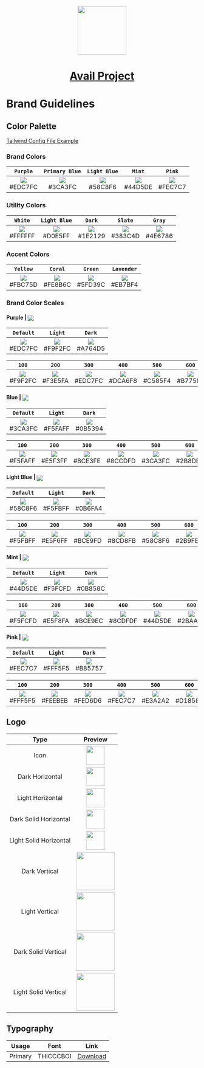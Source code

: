 <p align="center">
  <a href="https://www.availproject.org">
    <picture>
      <source media="(prefers-color-scheme: dark)" srcset="https://avail-project.notion.site/image/https%3A%2F%2Fprod-files-secure.s3.us-west-2.amazonaws.com%2F262da8dd-e38c-44da-b392-17097a293c89%2F8c37f1a8-a3d6-42b8-acf2-08a170aeb3c9%2Favail_logo_icon3x-1.svg?id=973e7bf2-94f5-4424-9a25-46b22e1fb9ef&table=block&spaceId=262da8dd-e38c-44da-b392-17097a293c89&userId=&cache=v2">
      <img src="https://avail-project.notion.site/image/https%3A%2F%2Fprod-files-secure.s3.us-west-2.amazonaws.com%2F262da8dd-e38c-44da-b392-17097a293c89%2F8c37f1a8-a3d6-42b8-acf2-08a170aeb3c9%2Favail_logo_icon3x-1.svg?id=973e7bf2-94f5-4424-9a25-46b22e1fb9ef&table=block&spaceId=262da8dd-e38c-44da-b392-17097a293c89&userId=&cache=v2" height="128">
    </picture>
    <h1 align="center">Avail Project</h1>
  </a>
</p>

# Brand Guidelines

## Color Palette

[Tailwind Config File Example](/tailwind-config.example.js)

### Brand Colors
| `Purple` | `Primary Blue` | `Light Blue` | `Mint` | `Pink` |
|:--:|:--:|:--:|:--:|:--:|
|<a href='#'><img valign='middle' src='https://readme-swatches.vercel.app/EDC7FC?style=round&size=70'/></a> <br/> #EDC7FC|<a href='#'><img valign='middle' src='https://readme-swatches.vercel.app/3CA3FC?style=round&size=70'/></a> <br/> #3CA3FC|<a href='#'><img valign='middle' src='https://readme-swatches.vercel.app/58C8F6?style=round&size=70'/></a> <br/> #58C8F6|<a href='#'><img valign='middle' src='https://readme-swatches.vercel.app/44D5DE?style=round&size=70'/></a> <br/> #44D5DE|<a href='#'><img valign='middle' src='https://readme-swatches.vercel.app/FEC7C7?style=round&size=70'/></a> <br/> #FEC7C7|

### Utility Colors
| `White` | `Light Blue` | `Dark` | `Slate` | `Gray` |
|:--:|:--:|:--:|:--:|:--:|
|<a href='#'><img valign='middle' src='https://readme-swatches.vercel.app/FFFFFF?style=round&size=70'/></a> <br/> #FFFFFF|<a href='#'><img valign='middle' src='https://readme-swatches.vercel.app/D0E5FF?style=round&size=70'/></a> <br/> #D0E5FF|<a href='#'><img valign='middle' src='https://readme-swatches.vercel.app/1E2129?style=round&size=70'/></a> <br/> #1E2129|<a href='#'><img valign='middle' src='https://readme-swatches.vercel.app/383C4D?style=round&size=70'/></a> <br/> #383C4D|<a href='#'><img valign='middle' src='https://readme-swatches.vercel.app/4E6786?style=round&size=70'/></a> <br/> #4E6786|

### Accent Colors

| `Yellow` | `Coral` | `Green` | `Lavender` |
|:--:|:--:|:--:|:--:|
|<a href='#'><img valign='middle' src='https://readme-swatches.vercel.app/FBC75D?style=round&size=70'/></a> <br/> #FBC75D|<a href='#'><img valign='middle' src='https://readme-swatches.vercel.app/FE8B6C?style=round&size=70'/></a> <br/> #FE8B6C|<a href='#'><img valign='middle' src='https://readme-swatches.vercel.app/5FD39C?style=round&size=70'/></a> <br/> #5FD39C|<a href='#'><img valign='middle' src='https://readme-swatches.vercel.app/EB7BF4?style=round&size=70'/></a> <br/> #EB7BF4|

### Brand Color Scales

#### Purple | <a href='#'><img valign='middle' src='https://readme-swatches.vercel.app/EDC7FC?style=round&size=16'/></a>
| `Default` | `Light` |  `Dark` | 
|:--:|:--:|:--:|
|<a href='#'><img valign='middle' src='https://readme-swatches.vercel.app/EDC7FC?style=round&size=70'/></a> <br/> #EDC7FC|<a href='#'><img valign='middle' src='https://readme-swatches.vercel.app/F9F2FC?style=round&size=70'/></a> <br/> #F9F2FC|<a href='#'><img valign='middle' src='https://readme-swatches.vercel.app/A764D5?style=round&size=70'/></a> <br/> #A764D5|

| `100` | `200` | `300` | `400` | `500` | `600` | `700` | `800` | `900` | 
|:--:|:--:|:--:|:--:|:--:|:--:|:--:|:--:|:--:|
| <a href='#'><img valign='middle' src='https://readme-swatches.vercel.app/F9F2FC?style=round&size=70'/></a> <br/> #F9F2FC | <a href='#'><img valign='middle' src='https://readme-swatches.vercel.app/F3E5FA?style=round&size=70'/></a> <br/> #F3E5FA | <a href='#'><img valign='middle' src='https://readme-swatches.vercel.app/EDC7FC?style=round&size=70'/></a> <br/> #EDC7FC | <a href='#'><img valign='middle' src='https://readme-swatches.vercel.app/DCA6F8?style=round&size=70'/></a> <br/> #DCA6F8 | <a href='#'><img valign='middle' src='https://readme-swatches.vercel.app/C585F4?style=round&size=70'/></a> <br/> #C585F4 | <a href='#'><img valign='middle' src='https://readme-swatches.vercel.app/B775E9?style=round&size=70'/></a> <br/> #B775E9 | <a href='#'><img valign='middle' src='https://readme-swatches.vercel.app/A764D5?style=round&size=70'/></a> <br/> #A764D5 | <a href='#'><img valign='middle' src='https://readme-swatches.vercel.app/8F4DB8?style=round&size=70'/></a> <br/> #8F4DB8 | <a href='#'><img valign='middle' src='https://readme-swatches.vercel.app/6B3489?style=round&size=70'/></a> <br/> #6B3489 |

#### Blue | <a href='#'><img valign='middle' src='https://readme-swatches.vercel.app/3CA3FC?style=round&size=16'/></a>
| `Default` | `Light` |  `Dark` | 
|:--:|:--:|:--:|
|<a href='#'><img valign='middle' src='https://readme-swatches.vercel.app/3CA3FC?style=round&size=70'/></a> <br/> #3CA3FC|<a href='#'><img valign='middle' src='https://readme-swatches.vercel.app/F5FAFF?style=round&size=70'/></a> <br/> #F5FAFF|<a href='#'><img valign='middle' src='https://readme-swatches.vercel.app/0B5394?style=round&size=70'/></a> <br/> #0B5394|

| `100` | `200` | `300` | `400` | `500` | `600` | `700` | `800` | `900` | 
|:--:|:--:|:--:|:--:|:--:|:--:|:--:|:--:|:--:|
| <a href='#'><img valign='middle' src='https://readme-swatches.vercel.app/F5FAFF?style=round&size=70'/></a> <br/> #F5FAFF | <a href='#'><img valign='middle' src='https://readme-swatches.vercel.app/E5F3FF?style=round&size=70'/></a> <br/> #E5F3FF | <a href='#'><img valign='middle' src='https://readme-swatches.vercel.app/BCE3FE?style=round&size=70'/></a> <br/> #BCE3FE | <a href='#'><img valign='middle' src='https://readme-swatches.vercel.app/8CCDFD?style=round&size=70'/></a> <br/> #8CCDFD | <a href='#'><img valign='middle' src='https://readme-swatches.vercel.app/3CA3FC?style=round&size=70'/></a> <br/> #3CA3FC | <a href='#'><img valign='middle' src='https://readme-swatches.vercel.app/2B8DE0?style=round&size=70'/></a> <br/> #2B8DE0 | <a href='#'><img valign='middle' src='https://readme-swatches.vercel.app/1A77C4?style=round&size=70'/></a> <br/> #1A77C4 | <a href='#'><img valign='middle' src='https://readme-swatches.vercel.app/0B5394?style=round&size=70'/></a> <br/> #0B5394 | <a href='#'><img valign='middle' src='https://readme-swatches.vercel.app/063A69?style=round&size=70'/></a> <br/> #063A69 |

#### Light Blue | <a href='#'><img valign='middle' src='https://readme-swatches.vercel.app/58C8F6?style=round&size=16'/></a>
| `Default` | `Light` |  `Dark` | 
|:--:|:--:|:--:|
|<a href='#'><img valign='middle' src='https://readme-swatches.vercel.app/58C8F6?style=round&size=70'/></a> <br/> #58C8F6|<a href='#'><img valign='middle' src='https://readme-swatches.vercel.app/F5FBFF?style=round&size=70'/></a> <br/> #F5FBFF|<a href='#'><img valign='middle' src='https://readme-swatches.vercel.app/0B6FA4?style=round&size=70'/></a> <br/> #0B6FA4|

| `100` | `200` | `300` | `400` | `500` | `600` | `700` | `800` | `900` | 
|:--:|:--:|:--:|:--:|:--:|:--:|:--:|:--:|:--:|
| <a href='#'><img valign='middle' src='https://readme-swatches.vercel.app/F5FBFF?style=round&size=70'/></a> <br/> #F5FBFF | <a href='#'><img valign='middle' src='https://readme-swatches.vercel.app/E5F6FF?style=round&size=70'/></a> <br/> #E5F6FF | <a href='#'><img valign='middle' src='https://readme-swatches.vercel.app/BCE9FD?style=round&size=70'/></a> <br/> #BCE9FD | <a href='#'><img valign='middle' src='https://readme-swatches.vercel.app/8CD8FB?style=round&size=70'/></a> <br/> #8CD8FB | <a href='#'><img valign='middle' src='https://readme-swatches.vercel.app/58C8F6?style=round&size=70'/></a> <br/> #58C8F6 | <a href='#'><img valign='middle' src='https://readme-swatches.vercel.app/2B9FE0?style=round&size=70'/></a> <br/> #2B9FE0 | <a href='#'><img valign='middle' src='https://readme-swatches.vercel.app/1A87C4?style=round&size=70'/></a> <br/> #1A87C4 | <a href='#'><img valign='middle' src='https://readme-swatches.vercel.app/0B6FA4?style=round&size=70'/></a> <br/> #0B6FA4 | <a href='#'><img valign='middle' src='https://readme-swatches.vercel.app/064569?style=round&size=70'/></a> <br/> #064569 |

#### Mint | <a href='#'><img valign='middle' src='https://readme-swatches.vercel.app/44D5DE?style=round&size=16'/></a>
| `Default` | `Light` |  `Dark` | 
|:--:|:--:|:--:|
|<a href='#'><img valign='middle' src='https://readme-swatches.vercel.app/44D5DE?style=round&size=70'/></a> <br/> #44D5DE|<a href='#'><img valign='middle' src='https://readme-swatches.vercel.app/F5FCFD?style=round&size=70'/></a> <br/> #F5FCFD|<a href='#'><img valign='middle' src='https://readme-swatches.vercel.app/0B858C?style=round&size=70'/></a> <br/> #0B858C|

| `100` | `200` | `300` | `400` | `500` | `600` | `700` | `800` | `900` | 
|:--:|:--:|:--:|:--:|:--:|:--:|:--:|:--:|:--:|
| <a href='#'><img valign='middle' src='https://readme-swatches.vercel.app/F5FCFD?style=round&size=70'/></a> <br/> #F5FCFD | <a href='#'><img valign='middle' src='https://readme-swatches.vercel.app/E5F8FA?style=round&size=70'/></a> <br/> #E5F8FA | <a href='#'><img valign='middle' src='https://readme-swatches.vercel.app/BCE9EC?style=round&size=70'/></a> <br/> #BCE9EC | <a href='#'><img valign='middle' src='https://readme-swatches.vercel.app/8CDFDF?style=round&size=70'/></a> <br/> #8CDFDF | <a href='#'><img valign='middle' src='https://readme-swatches.vercel.app/44D5DE?style=round&size=70'/></a> <br/> #44D5DE | <a href='#'><img valign='middle' src='https://readme-swatches.vercel.app/2BAAB3?style=round&size=70'/></a> <br/> #2BAAB3 | <a href='#'><img valign='middle' src='https://readme-swatches.vercel.app/1A979F?style=round&size=70'/></a> <br/> #1A979F | <a href='#'><img valign='middle' src='https://readme-swatches.vercel.app/0B858C?style=round&size=70'/></a> <br/> #0B858C | <a href='#'><img valign='middle' src='https://readme-swatches.vercel.app/065459?style=round&size=70'/></a> <br/> #065459 |

#### Pink | <a href='#'><img valign='middle' src='https://readme-swatches.vercel.app/FEC7C7?style=round&size=16'/></a>
| `Default` | `Light` |  `Dark` | 
|:--:|:--:|:--:|
|<a href='#'><img valign='middle' src='https://readme-swatches.vercel.app/FEC7C7?style=round&size=70'/></a> <br/> #FEC7C7|<a href='#'><img valign='middle' src='https://readme-swatches.vercel.app/FFF5F5?style=round&size=70'/></a> <br/> #FFF5F5|<a href='#'><img valign='middle' src='https://readme-swatches.vercel.app/B85757?style=round&size=70'/></a> <br/> #B85757|

| `100` | `200` | `300` | `400` | `500` | `600` | `700` | `800` | `900` | 
|:--:|:--:|:--:|:--:|:--:|:--:|:--:|:--:|:--:|
| <a href='#'><img valign='middle' src='https://readme-swatches.vercel.app/FFF5F5?style=round&size=70'/></a> <br/> #FFF5F5 | <a href='#'><img valign='middle' src='https://readme-swatches.vercel.app/FEEBEB?style=round&size=70'/></a> <br/> #FEEBEB | <a href='#'><img valign='middle' src='https://readme-swatches.vercel.app/FED6D6?style=round&size=70'/></a> <br/> #FED6D6 | <a href='#'><img valign='middle' src='https://readme-swatches.vercel.app/FEC7C7?style=round&size=70'/></a> <br/> #FEC7C7 | <a href='#'><img valign='middle' src='https://readme-swatches.vercel.app/E3A2A2?style=round&size=70'/></a> <br/> #E3A2A2 | <a href='#'><img valign='middle' src='https://readme-swatches.vercel.app/D18585?style=round&size=70'/></a> <br/> #D18585 | <a href='#'><img valign='middle' src='https://readme-swatches.vercel.app/B85757?style=round&size=70'/></a> <br/> #B85757 | <a href='#'><img valign='middle' src='https://readme-swatches.vercel.app/8C3838?style=round&size=70'/></a> <br/> #8C3838 | <a href='#'><img valign='middle' src='https://readme-swatches.vercel.app/591C1C?style=round&size=70'/></a> <br/> #591C1C |

## Logo
| Type | Preview |
|:--:|:--:|
| Icon | <a href='#'><img valign='middle' src="https://img.notionusercontent.com/s3/prod-files-secure%2F262da8dd-e38c-44da-b392-17097a293c89%2F8c37f1a8-a3d6-42b8-acf2-08a170aeb3c9%2Favail_logo_icon3x-1.svg/size/?exp=1738448755&sig=cKtE19aaIpx0TSJCLKlY7i2H6Z5drlDRrZEqXrl6mOw" height="50"/></a> |
| Dark Horizontal | <a href='#'><img valign='middle' src="https://img.notionusercontent.com/s3/prod-files-secure%2F262da8dd-e38c-44da-b392-17097a293c89%2F7b9035f5-b5bd-4e59-af21-afa9ad61e8a1%2Favail_logo_horizontal_dark3x.svg/size/?exp=1738450983&sig=1xBkQUA0Mx6kEF2_nh-tczUztcfTUffBr8HCBB2lRdM" height="50"/></a> |
| Light Horizontal | <a href='#'><img valign='middle' src="https://img.notionusercontent.com/s3/prod-files-secure%2F262da8dd-e38c-44da-b392-17097a293c89%2F5c26d91d-5592-458f-8ae5-5fd5b510766a%2Favail_logo_horizontal_light3x.svg/size/?exp=1738450986&sig=zuiWwqsMalMMY9_OZup1ozSeKhBqnhz2vfrNeiIE3IE" height="50"/></a> |
| Dark Solid Horizontal | <a href='#'><img valign='middle' src="https://img.notionusercontent.com/s3/prod-files-secure%2F262da8dd-e38c-44da-b392-17097a293c89%2F82b8a37e-47be-4e9c-99da-d1bfc934895c%2Favail_logo_horizontal_dark_solid3x.svg/size/?exp=1738450988&sig=usJzjDx1S_hTJnFiAzkI-XEU3hMvTmIx47uX4Jbu660" height="50"/></a> |
| Light Solid Horizontal | <a href='#'><img valign='middle' src="https://img.notionusercontent.com/s3/prod-files-secure%2F262da8dd-e38c-44da-b392-17097a293c89%2F7dfe98c1-87e2-4e91-afb1-8e5912d6e74e%2Favail_logo_horizontal_light_solid3x.svg/size/?exp=1738450989&sig=ltHuIIKCaDpXRz7CkEXKhPWC085S0ZAcArejhNkVx0E" height="50"/></a> |
| Dark Vertical | <a href='#'><img valign='middle' src="https://img.notionusercontent.com/s3/prod-files-secure%2F262da8dd-e38c-44da-b392-17097a293c89%2Ff80df6c9-45d8-49a0-81a4-cae8674e15eb%2Favail_logo_vertical_dark3x.svg/size/?exp=1738450991&sig=N5dXSG2nSuqsPPbnljd0WcaUFkDIIUhiz3fTN90AAOY" height="100"/></a> |
| Light Vertical | <a href='#'><img valign='middle' src="https://img.notionusercontent.com/s3/prod-files-secure%2F262da8dd-e38c-44da-b392-17097a293c89%2Ff63bbd0f-ca08-4a96-a91d-3ec4f8763bc5%2Favail_logo_vertical_light3x.svg/size/?exp=1738450998&sig=VEtYG0KK6itRWzr6z3SYuWJUM-SmiIjqrpj48ZF-sVs" height="100"/></a> |
| Dark Solid Vertical | <a href='#'><img valign='middle' src="https://img.notionusercontent.com/s3/prod-files-secure%2F262da8dd-e38c-44da-b392-17097a293c89%2Fca1e1a4a-e21e-40fc-adf9-3dd9f568f081%2Favail_logo_vertical_dark_solid3x.svg/size/?exp=1738451000&sig=_FB9FfT9xs2waLpSa_l9drlxMMYfGwLc1eqYccvl8Gw" height="100"/></a> |
| Light Solid Vertical | <a href='#'><img valign='middle' src="https://img.notionusercontent.com/s3/prod-files-secure%2F262da8dd-e38c-44da-b392-17097a293c89%2Fd556fefa-b97b-4fbc-9129-7c6ba7c57761%2Favail_logo_vertical_light_solid3x.svg/size/?exp=1738451063&sig=HKCgtZvJ1uPOuuurx1zJTD-E01eIbQZGf5RkLnjSY3U" height="100"/></a> |

## Typography

| Usage | Font | Link |
|:--:|:--:|:--:|
| Primary | THICCCBOI | [Download](https://fontesk.com/thicccboi-typeface/) |
